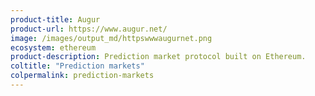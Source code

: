 ```yaml
---
product-title: Augur
product-url: https://www.augur.net/
image: /images/output_md/httpswwwaugurnet.png
ecosystem: ethereum
product-description: Prediction market protocol built on Ethereum.
coltitle: "Prediction markets"
colpermalink: prediction-markets
---
```

